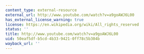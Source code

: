 ```yaml
---
content_type: external-resource
external_url: http://www.youtube.com/watch?v=a9goAWJ6L00
has_external_license_warning: true
license: https://en.wikipedia.org/wiki/All_rights_reserved
status: ''
title: http://www.youtube.com/watch?v=a9goAWJ6L00
uid: 50eaf5df-b5cd-4b33-9421-0ff78c5b304b
wayback_url: ''
---
```

